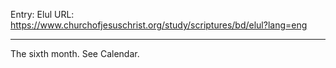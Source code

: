 Entry: Elul
URL: https://www.churchofjesuschrist.org/study/scriptures/bd/elul?lang=eng

---

The sixth month. See Calendar.
